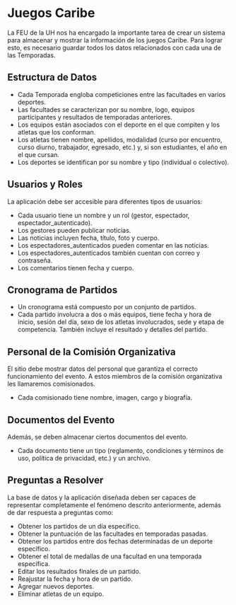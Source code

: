 # Juegos Caribe

La FEU de la UH nos ha encargado la importante tarea de crear un sistema para almacenar y mostrar la información de los juegos Caribe. Para lograr esto, es necesario guardar todos los datos relacionados con cada una de las Temporadas.

## Estructura de Datos

- Cada Temporada engloba competiciones entre las facultades en varios deportes.
- Las facultades se caracterizan por su nombre, logo, equipos participantes y resultados de temporadas anteriores.
- Los equipos están asociados con el deporte en el que compiten y los atletas que los conforman.
- Los atletas tienen nombre, apellidos, modalidad (curso por encuentro, curso diurno, trabajador, egresado, etc.) y, si son estudiantes, el año en el que cursan.
- Los deportes se identifican por su nombre y tipo (individual o colectivo).

## Usuarios y Roles

La aplicación debe ser accesible para diferentes tipos de usuarios:

- Cada usuario tiene un nombre y un rol (gestor, espectador, espectador_autenticado).
- Los gestores pueden publicar noticias.
- Las noticias incluyen fecha, título, foto y cuerpo.
- Los espectadores_autenticados pueden comentar en las noticias.
- Los espectadores_autenticados también cuentan con correo y contraseña.
- Los comentarios tienen fecha y cuerpo.

## Cronograma de Partidos

- Un cronograma está compuesto por un conjunto de partidos.
- Cada partido involucra a dos o más equipos, tiene fecha y hora de inicio, sesión del día, sexo de los atletas involucrados, sede y etapa de competencia. También incluye el resultado y detalles del partido.

## Personal de la Comisión Organizativa

El sitio debe mostrar datos del personal que garantiza el correcto funcionamiento del evento. A estos miembros de la comisión organizativa les llamaremos comisionados.

- Cada comisionado tiene nombre, imagen, cargo y biografía.

## Documentos del Evento

Además, se deben almacenar ciertos documentos del evento.

- Cada documento tiene un tipo (reglamento, condiciones y términos de uso, política de privacidad, etc.) y un archivo.

## Preguntas a Resolver

La base de datos y la aplicación diseñada deben ser capaces de representar completamente el fenómeno descrito anteriormente, además de dar respuesta a preguntas como:

- Obtener los partidos de un día específico.
- Obtener la puntuación de las facultades en temporadas pasadas.
- Obtener los partidos entre dos fechas determinadas de un deporte específico.
- Obtener el total de medallas de una facultad en una temporada específica.
- Editar los resultados finales de un partido.
- Reajustar la fecha y hora de un partido.
- Agregar nuevos deportes.
- Eliminar atletas de un equipo.